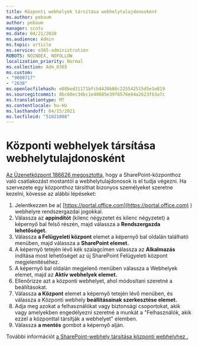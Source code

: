 ```yaml
---
title: Központi webhelyek társítása webhelytulajdonosként
ms.author: pebaum
author: pebaum
manager: scotv
ms.date: 04/21/2020
ms.audience: Admin
ms.topic: article
ms.service: o365-administration
ROBOTS: NOINDEX, NOFOLLOW
localization_priority: Normal
ms.collection: Adm_O365
ms.custom:
- "9000717"
- "2638"
ms.openlocfilehash: e08bed31171bfcb4420b86c225542515d5e1e819
ms.sourcegitcommit: 8bc60ec34bc1e40685e3976576e04a2623f63a7c
ms.translationtype: MT
ms.contentlocale: hu-HU
ms.lasthandoff: 04/15/2021
ms.locfileid: "51821008"
---
```

# <a name="associate-hub-sites-as-site-owner"></a>Központi webhelyek társítása webhelytulajdonosként

[Az Üzenetközpont 186626 megosztotta,](https://admin.microsoft.com/Adminportal/Home?source=applauncher#/MessageCenter?id=MC186626) hogy a SharePoint-központhoz való csatlakozást mostantól a webhelytulajdonosok is el tudja végezni. Ha szervezete egy központhoz társíthat bizonyos személyeket szeretne kezelni, kövesse az alábbi lépéseket: 

1. Jelentkezzen be a( [https://portal.office.com](https://portal.office.com) ) webhelyre rendszergazdai jogokkal.
2. Válassza az **appindítót** (kilenc négyzetet és kilenc négyzetet) a képernyő bal felső részén, majd válassza a **Rendszergazda lehetőséget.**
3. Válassza **a Felügyeleti központ** elemet a képernyő bal oldalán található menüben, majd válassza a **SharePoint elemet.**
4. A képernyő tetején lévő kék szalagcímen válassza az **Alkalmazás** indítása most lehetőséget az új SharePoint Felügyeleti központ megjelenítéséhez.
5. A képernyő bal oldalán megjelenő menüben válassza a Webhelyek elemet, majd az **Aktív webhelyek elemet.** 
6. Ellenőrizze azt a központi webhelyet, ahol módosítani szeretné a beállításokat.
7. Válassza **a Központ** elemet a képernyő tetején lévő menüben, és válassza a Központi webhely **beállításainak szerkesztése elemet.**
8. Adja meg azokat a felhasználókat vagy biztonsági csoportokat, akik vagy amelyekben engedélyezni szeretné a munkát a "Felhasználók, akik ezzel a központtal társítják a webhelyet" elemben.
9. Válassza **a mentés** gombot a képernyő alján.

További információt [a SharePoint-webhely társítása központi webhelyhez .](https://support.office.com/article/associate-a-sharepoint-site-with-a-hub-site-ae0009fd-af04-4d3d-917d-88edb43efc05) 